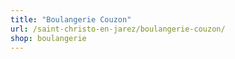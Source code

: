 ```yaml
---
title: "Boulangerie Couzon"
url: /saint-christo-en-jarez/boulangerie-couzon/
shop: boulangerie
---
```

